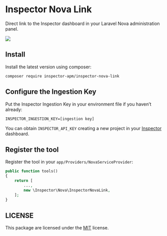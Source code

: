 # Inspector Nova Link

Direct link to the Inspector dashboard in your Laravel Nova administration panel.

![](https://app.inspector.dev/images/docs/inspector-nova-link-screen.png)

## Install

Install the latest version using composer:

```
composer require inspector-apm/inspector-nova-link
```

## Configure the Ingestion Key

Put the Inspector Ingestion Key in your environment file if you haven’t already:

```
INSPECTOR_INGESTION_KEY=[ingestion key]
```

You can obtain `INSPECTOR_API_KEY` creating a new project in your [Inspector](https://www.inspector.dev) dashboard.

## Register the tool

Register the tool in your `app/Providers/NovaServiceProvider`:

```php
public function tools()
{
    return [
        ...,
        new \Inspector\Nova\InspectorNovaLink,
    ];
}
```

## LICENSE

This package are licensed under the [MIT](LICENSE) license.
